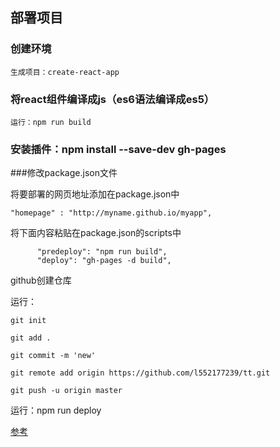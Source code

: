 ## 部署项目  ##

###	创建环境

	生成项目：create-react-app

###	将react组件编译成js（es6语法编译成es5）

	运行：npm run build

###	安装插件：npm install --save-dev gh-pages

###修改package.json文件

将要部署的网页地址添加在package.json中

	"homepage" : "http://myname.github.io/myapp",

将下面内容粘贴在package.json的scripts中

	      "predeploy": "npm run build",
	      "deploy": "gh-pages -d build",

github创建仓库

运行：
  
    git init

    git add .

    git commit -m 'new'

    git remote add origin https://github.com/l552177239/tt.git

    git push -u origin master

运行：npm run deploy

[参考](https://happypeter.github.io/js-tiger/redux-rev/12-todo.html)
